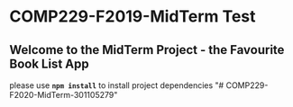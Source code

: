 # COMP229-F2019-MidTerm Test

## Welcome to the MidTerm Project - the Favourite Book List App

please use **`npm install`** to install project dependencies
"# COMP229-F2020-MidTerm-301105279" 

